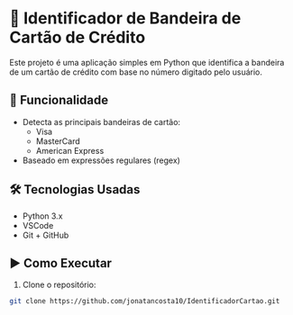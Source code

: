 # 🧾 Identificador de Bandeira de Cartão de Crédito

Este projeto é uma aplicação simples em Python que identifica a bandeira de um cartão de crédito com base no número digitado pelo usuário.

## 🚀 Funcionalidade

- Detecta as principais bandeiras de cartão:
  - Visa
  - MasterCard
  - American Express
- Baseado em expressões regulares (regex)

## 🛠️ Tecnologias Usadas

- Python 3.x
- VSCode
- Git + GitHub

## ▶️ Como Executar

1. Clone o repositório:

```bash
git clone https://github.com/jonatancosta10/IdentificadorCartao.git

